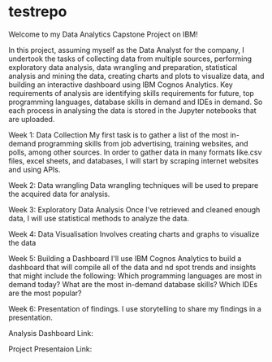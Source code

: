 # testrepo
Welcome to my Data Analytics Capstone Project on IBM!

In this project, assuming myself as the Data Analyst for the company, I undertook the tasks of collecting data from multiple sources, performing exploratory data analysis, data wrangling and preparation, statistical analysis and mining the data, creating charts and plots to visualize data, and building an interactive dashboard using IBM Cognos Analytics.
Key requirements of analysis are identifying skills requirements for future, top programming languages, database skills in demand and IDEs in demand.
So each process in analysing the data is stored in the Jupyter notebooks that are uploaded.

Week 1: Data Collection
My first task is to gather a list of the most in-demand programming skills from job advertising, training websites, and polls, among other sources. In order to gather data in many formats like.csv files, excel sheets, and databases, I will start by scraping internet websites and using APIs.

Week 2: Data wrangling
Data wrangling techniques will be used to prepare the acquired data for analysis.

Week 3: Exploratory Data Analysis
Once I've retrieved and cleaned enough data, I will use statistical methods to analyze the data.

Week 4: Data Visualisation
Involves creating charts and graphs to visualize the data

Week 5: Building a Dashboard
I'll use IBM Cognos Analytics to build a dashboard that will compile all of the data and nd spot trends and insights that might include the following: Which programming languages are most in demand today? What are the most in-demand database skills? Which IDEs are the most popular?

Week 6: Presentation of findings.
I use storytelling to share my findings in a presentation.

Analysis Dashboard Link:

Project Presentaion Link:
